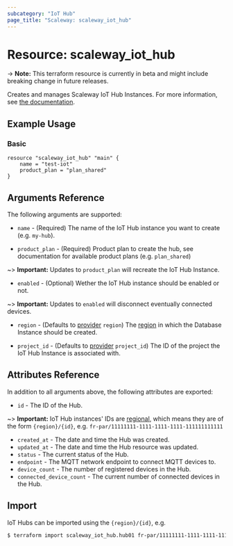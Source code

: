 ```yaml
---
subcategory: "IoT Hub"
page_title: "Scaleway: scaleway_iot_hub"
---
```


# Resource: scaleway_iot_hub

-> **Note:** This terraform resource is currently in beta and might include breaking change in future releases.

Creates and manages Scaleway IoT Hub Instances. For more information, see [the documentation](https://developers.scaleway.com/en/products/iot/api).

## Example Usage

### Basic

```hcl
resource "scaleway_iot_hub" "main" {
    name = "test-iot"
    product_plan = "plan_shared"
}
```

## Arguments Reference

The following arguments are supported:

- `name` - (Required) The name of the IoT Hub instance you want to create (e.g. `my-hub`).

- `product_plan` - (Required) Product plan to create the hub, see documentation for available product plans (e.g. `plan_shared`)

~> **Important:** Updates to `product_plan` will recreate the IoT Hub Instance.

- `enabled` - (Optional) Wether the IoT Hub instance should be enabled or not.

~> **Important:** Updates to `enabled` will disconnect eventually connected devices.

- `region` - (Defaults to [provider](../index.md#region) `region`) The [region](../guides/regions_and_zones.md#regions) in which the Database Instance should be created.

- `project_id` - (Defaults to [provider](../index.md#project_id) `project_id`) The ID of the project the IoT Hub Instance is associated with.


## Attributes Reference

In addition to all arguments above, the following attributes are exported:

- `id` - The ID of the Hub.

~> **Important:** IoT Hub instances' IDs are [regional](../guides/regions_and_zones.md#resource-ids), which means they are of the form `{region}/{id}`, e.g. `fr-par/11111111-1111-1111-1111-111111111111`

- `created_at` - The date and time the Hub was created.
- `updated_at` - The date and time the Hub resource was updated.
- `status` - The current status of the Hub.
- `endpoint` - The MQTT network endpoint to connect MQTT devices to.
- `device_count` - The number of registered devices in the Hub.
- `connected_device_count` - The current number of connected devices in the Hub.


## Import

IoT Hubs can be imported using the `{region}/{id}`, e.g.

```bash
$ terraform import scaleway_iot_hub.hub01 fr-par/11111111-1111-1111-1111-111111111111
```
